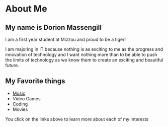 # About Me

## My name is **Dorion Massengill**

I am a first year student at Mizzou and proud to be a tiger!

I am majoring in IT because nothing is as exciting to me as the progress and innovation of technology and I want nothing more than to be able to push the limits of technology as we know them to create an exciting and beautiful future.

## My Favorite things

* [Music](https://github.com/Dorion-M/README.md/blob/main/Music)
* Video Games
* Coding
* Movies

You click on the links above to learn more about each of my interests
